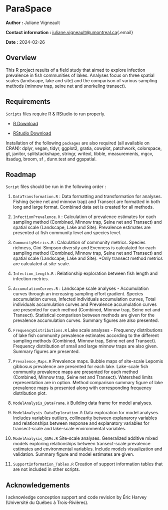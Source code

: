 # ParaSpace

**Author :** Juliane Vigneault

**Contact information :** [juliane.vigneault\@umontreal.ca](mailto:juliane.vigneault@umontreal.ca){.email}

**Date :** 2024-02-26

## Overview

This R project results of a field study that aimed to explore infection prevalence in fish communities of lakes. Analyses focus on three spatial scales (landscape, lake and site) and the comparison of various sampling methods (minnow trap, seine net and snorkeling transect).

## Requirements

`Scripts` files require R & RStudio to run properly.

-   [R Download](https://cran.r-project.org/)

-   [RStudio Download](https://posit.co/downloads/)

Installation of the following `packages` are also required (all available on CRAN): dplyr, vegan, tidyr, ggplot2, gratia, cowplot, patchwork, colorspace, gt, janitor, splitstackshape, stringr, writexl, tibble, measurements, mgcv, itsadug, broom, sf , dunn.test and ggspatial.

## Roadmap

`Script` files should be run in the following order :

1.  `DataTransformation.R` : Data formatting and transformation for analyses. Fishing (seine net and minnow trap) and Transect are formatted in both long and large format. Combined data set is created for all methods.

2.  `InfectionPrevalence.R` : Calculation of prevalence estimates for each sampling method (Combined, Minnow trap, Seine net and Transect) and spatial scale (Landscape, Lake and Site). Prevalence estimates are presented at fish community level and species level.

3.  `CommunityMetrics.R` : Calculation of community metrics. Species richness, Gini-Simpson diversity and Evenness is calculated for each sampling method (Combined, Minnow trap, Seine net and Transect) and spatial scale (Landscape, Lake and Site). \*Only transect method metrics are calculated at site-scale.

4.  `Infection_Length.R` : Relationship exploration between fish length and infection metrics.

5.  `AccumulationCurves.R` : Landscape scale analyses - Accumulation curves through an increasing sampling effort gradient. Species accumulation curves, Infected individuals accumulation curves, Total individuals accumulation curves and Prevalence accumulation curves are presented for each method (Combined, Minnow trap, Seine net and Transect). Statistical comparison between methods are given for the prevalence accumulation curves. Summary figures are also presented.

6.  `FrequencyDistributions.R` Lake scale analyses - Frequency distributions of lake fish community prevalence estimates according to the different sampling methods (Combined, Minnow trap, Seine net and Transect). Frequency distribution of small and large minnow traps are also given. Summary figures are presented.

7.  `Prevalence_Maps.R` Prevalence maps. Bubble maps of site-scale Lepomis gibbosus prevalence are presented for each lake. Lake-scale fish community prevalence maps are presented for each method (Combined, Minnow trap, Seine net and Transect). Watershed limits representation are in option. Method comparison summary figure of lake prevalence maps is presented along with corresponding frequency distribution plot.

8.  `ModelAnalysis_DataFrame.R` Building data frame for model analyses.

9.  `ModelAnalysis_DataExploration.R` Data exploration for model analyses. Includes variables outliers, collinearity between explanarory variables and relationships between response and explanatory variables for transect-scale and lake-scale environmental variables.

10. `ModelAnalysis_GAMs.R` Site-scale analyses. Generalized additive mixed models exploring relationships between transect-scale prevalence estimates and environmental variables. Include models visualization and validation. Summary figure and model estimates are given.

11. `SupportInformation_Tables.R` Creation of support information tables that are not included in other scripts.

## Acknowledgements

I acknowledge conception support and code revision by Éric Harvey (Université du Québec à Trois-Rivières).
